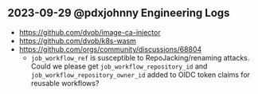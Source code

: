 ## 2023-09-29 @pdxjohnny Engineering Logs

- https://github.com/dvob/image-ca-injector
- https://github.com/dvob/k8s-wasm
- https://github.com/orgs/community/discussions/68804
  - `job_workflow_ref` is susceptible to RepoJacking/renaming attacks. Could we please get `job_workflow_repository_id` and `job_workflow_repository_owner_id` added to OIDC token claims for reusable workflows?